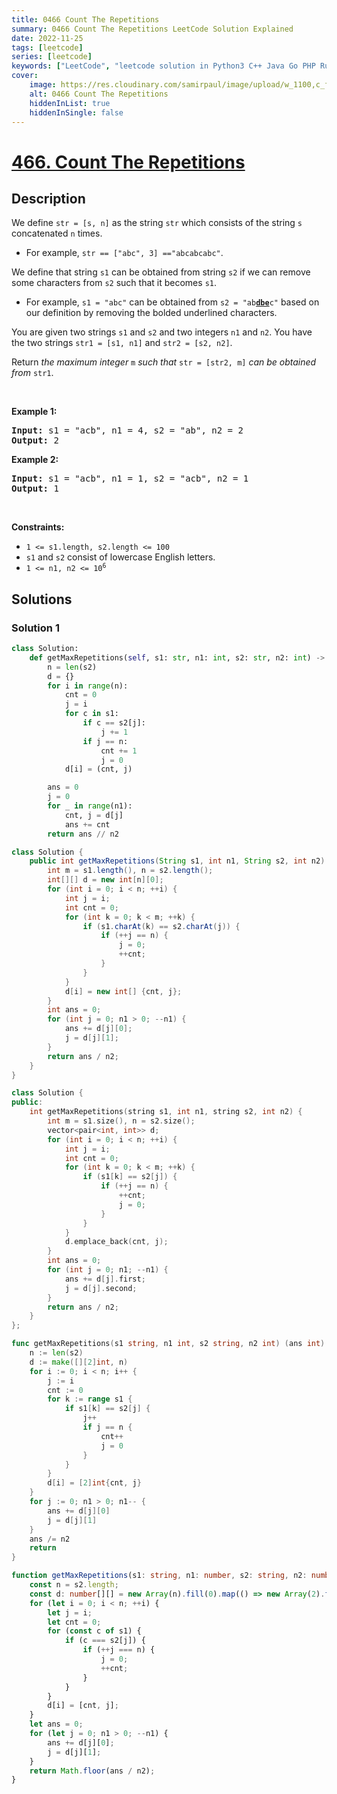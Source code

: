 ```yaml
---
title: 0466 Count The Repetitions
summary: 0466 Count The Repetitions LeetCode Solution Explained
date: 2022-11-25
tags: [leetcode]
series: [leetcode]
keywords: ["LeetCode", "leetcode solution in Python3 C++ Java Go PHP Ruby Swift TypeScript Rust C# JavaScript C", "0466 Count The Repetitions LeetCode Solution Explained in all languages"]
cover:
    image: https://res.cloudinary.com/samirpaul/image/upload/w_1100,c_fit,co_rgb:FFFFFF,l_text:Arial_75_bold:0466 Count The Repetitions - Solution Explained/problem-solving.webp
    alt: 0466 Count The Repetitions
    hiddenInList: true
    hiddenInSingle: false
---
```



# [466. Count The Repetitions](https://leetcode.com/problems/count-the-repetitions)


## Description

<p>We define <code>str = [s, n]</code> as the string <code>str</code> which consists of the string <code>s</code> concatenated <code>n</code> times.</p>

<ul>
	<li>For example, <code>str == [&quot;abc&quot;, 3] ==&quot;abcabcabc&quot;</code>.</li>
</ul>

<p>We define that string <code>s1</code> can be obtained from string <code>s2</code> if we can remove some characters from <code>s2</code> such that it becomes <code>s1</code>.</p>

<ul>
	<li>For example, <code>s1 = &quot;abc&quot;</code> can be obtained from <code>s2 = &quot;ab<strong><u>dbe</u></strong>c&quot;</code> based on our definition by removing the bolded underlined characters.</li>
</ul>

<p>You are given two strings <code>s1</code> and <code>s2</code> and two integers <code>n1</code> and <code>n2</code>. You have the two strings <code>str1 = [s1, n1]</code> and <code>str2 = [s2, n2]</code>.</p>

<p>Return <em>the maximum integer </em><code>m</code><em> such that </em><code>str = [str2, m]</code><em> can be obtained from </em><code>str1</code>.</p>

<p>&nbsp;</p>
<p><strong class="example">Example 1:</strong></p>
<pre><strong>Input:</strong> s1 = "acb", n1 = 4, s2 = "ab", n2 = 2
<strong>Output:</strong> 2
</pre><p><strong class="example">Example 2:</strong></p>
<pre><strong>Input:</strong> s1 = "acb", n1 = 1, s2 = "acb", n2 = 1
<strong>Output:</strong> 1
</pre>
<p>&nbsp;</p>
<p><strong>Constraints:</strong></p>

<ul>
	<li><code>1 &lt;= s1.length, s2.length &lt;= 100</code></li>
	<li><code>s1</code> and <code>s2</code> consist of lowercase English letters.</li>
	<li><code>1 &lt;= n1, n2 &lt;= 10<sup>6</sup></code></li>
</ul>

## Solutions

### Solution 1

<!-- tabs:start -->

```python
class Solution:
    def getMaxRepetitions(self, s1: str, n1: int, s2: str, n2: int) -> int:
        n = len(s2)
        d = {}
        for i in range(n):
            cnt = 0
            j = i
            for c in s1:
                if c == s2[j]:
                    j += 1
                if j == n:
                    cnt += 1
                    j = 0
            d[i] = (cnt, j)

        ans = 0
        j = 0
        for _ in range(n1):
            cnt, j = d[j]
            ans += cnt
        return ans // n2
```

```java
class Solution {
    public int getMaxRepetitions(String s1, int n1, String s2, int n2) {
        int m = s1.length(), n = s2.length();
        int[][] d = new int[n][0];
        for (int i = 0; i < n; ++i) {
            int j = i;
            int cnt = 0;
            for (int k = 0; k < m; ++k) {
                if (s1.charAt(k) == s2.charAt(j)) {
                    if (++j == n) {
                        j = 0;
                        ++cnt;
                    }
                }
            }
            d[i] = new int[] {cnt, j};
        }
        int ans = 0;
        for (int j = 0; n1 > 0; --n1) {
            ans += d[j][0];
            j = d[j][1];
        }
        return ans / n2;
    }
}
```

```cpp
class Solution {
public:
    int getMaxRepetitions(string s1, int n1, string s2, int n2) {
        int m = s1.size(), n = s2.size();
        vector<pair<int, int>> d;
        for (int i = 0; i < n; ++i) {
            int j = i;
            int cnt = 0;
            for (int k = 0; k < m; ++k) {
                if (s1[k] == s2[j]) {
                    if (++j == n) {
                        ++cnt;
                        j = 0;
                    }
                }
            }
            d.emplace_back(cnt, j);
        }
        int ans = 0;
        for (int j = 0; n1; --n1) {
            ans += d[j].first;
            j = d[j].second;
        }
        return ans / n2;
    }
};
```

```go
func getMaxRepetitions(s1 string, n1 int, s2 string, n2 int) (ans int) {
	n := len(s2)
	d := make([][2]int, n)
	for i := 0; i < n; i++ {
		j := i
		cnt := 0
		for k := range s1 {
			if s1[k] == s2[j] {
				j++
				if j == n {
					cnt++
					j = 0
				}
			}
		}
		d[i] = [2]int{cnt, j}
	}
	for j := 0; n1 > 0; n1-- {
		ans += d[j][0]
		j = d[j][1]
	}
	ans /= n2
	return
}
```

```ts
function getMaxRepetitions(s1: string, n1: number, s2: string, n2: number): number {
    const n = s2.length;
    const d: number[][] = new Array(n).fill(0).map(() => new Array(2).fill(0));
    for (let i = 0; i < n; ++i) {
        let j = i;
        let cnt = 0;
        for (const c of s1) {
            if (c === s2[j]) {
                if (++j === n) {
                    j = 0;
                    ++cnt;
                }
            }
        }
        d[i] = [cnt, j];
    }
    let ans = 0;
    for (let j = 0; n1 > 0; --n1) {
        ans += d[j][0];
        j = d[j][1];
    }
    return Math.floor(ans / n2);
}
```

<!-- tabs:end -->

<!-- end -->
